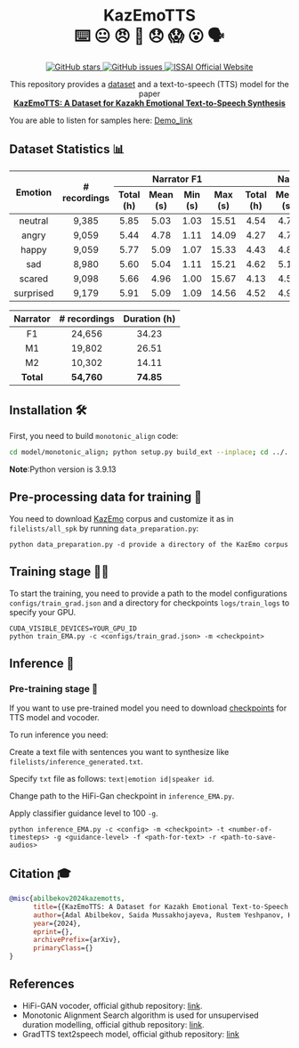 <h1 align="center">KazEmoTTS <br> ⌨️ 😐 😠 🙂 😞 😱 😮 🗣</h1>

<p align="center">
  <a href="https://github.com/IS2AI/Kazakh_Emotional_TTS/stargazers">
    <img src="https://img.shields.io/github/stars/IS2AI/Kazakh_Emotional_TTS.svg?colorA=orange&colorB=orange&logo=github"
         alt="GitHub stars">
  </a>
  <a href="https://github.com/IS2AI/Kazakh_Emotional_TTS/issues">
    <img src="https://img.shields.io/github/issues/IS2AI/Kazakh_Emotional_TTS.svg"
         alt="GitHub issues">
  </a>
  <a href="https://issai.nu.edu.kz">
    <img src="https://img.shields.io/static/v1?label=ISSAI&amp;message=official site&amp;color=blue&amp"
         alt="ISSAI Official Website">
  </a> 
</p>

<p align = "center">This repository provides a <a href="some_cloud_link">dataset</a> and a text-to-speech (TTS) model for the paper <br><a href = "link_to_be_added"><b>KazEmoTTS:
A Dataset for Kazakh Emotional Text-to-Speech Synthesis</b></a></p>

You are able to listen for samples here: [Demo_link](https://anonimous4849.github.io)

<a name = "stats"><h2>Dataset Statistics 📊</h2></a>

<table align = "center">
<thead align = "center">
  <tr>
    <th rowspan="3">Emotion</th>
    <th rowspan="3"># recordings</th>
    <th colspan="4">Narrator F1</th>
    <th colspan="4">Narrator M1</th>
    <th colspan="4">Narrator M2</th>
  </tr>
  <tr></tr>
  <tr>
    <th>Total (h)</th>
    <th>Mean (s)</th>
    <th>Min (s)</th>
    <th>Max (s)</th>
    <th>Total (h)</th>
    <th>Mean (s)</th>
    <th>Min (s)</th>
    <th>Max (s)</th>
    <th>Total (h)</th>
    <th>Mean (s)</th>
    <th>Min (s)</th>
    <th>Max (s)</th>
  </tr>
</thead>
<tbody align = "center">
  <tr>
    <td>neutral</td>
    <td>9,385</td>
    <td>5.85</td>
    <td>5.03</td>
    <td>1.03</td>
    <td>15.51</td>
    <td>4.54</td>
    <td>4.77</td>
    <td>0.84</td>
    <td>16.18</td>
    <td>2.30</td>
    <td>4.69</td>
    <td>1.02</td>
    <td>15.81</td>
  </tr>
 <tr></tr>
  <tr>
    <td>angry</td>
    <td>9,059</td>
    <td>5.44</td>
    <td>4.78</td>
    <td>1.11</td>
    <td>14.09</td>
    <td>4.27</td>
    <td>4.75</td>
    <td>0.93</td>
    <td>17.03</td>
    <td>2.31</td>
    <td>4.81</td>
    <td>1.02</td>
    <td>15.67</td>
  </tr>
  <tr></tr>
  <tr>
    <td>happy</td>
    <td>9,059</td>
    <td>5.77</td>
    <td>5.09</td>
    <td>1.07</td>
    <td>15.33</td>
    <td>4.43</td>
    <td>4.85</td>
    <td>0.98</td>
    <td>15.56</td>
    <td>2.23</td>
    <td>4.74</td>
    <td>1.09</td>
    <td>15.25</td>
  </tr>
  <tr></tr>
  <tr>
    <td>sad</td>
    <td>8,980</td>
    <td>5.60</td>
    <td>5.04</td>
    <td>1.11</td>
    <td>15.21</td>
    <td>4.62</td>
    <td>5.13</td>
    <td>0.72</td>
    <td>18.00</td>
    <td>2.65</td>
    <td>5.52</td>
    <td>1.16</td>
    <td>18.16</td>
  </tr>
  <tr></tr>
  <tr>
    <td>scared</td>
    <td>9,098</td>
    <td>5.66</td>
    <td>4.96</td>
    <td>1.00</td>
    <td>15.67</td>
    <td>4.13</td>
    <td>4.51</td>
    <td>0.65</td>
    <td>16.11</td>
    <td>2.34</td>
    <td>4.96</td>
    <td>1.07</td>
    <td>14.49</td>
  </tr>
  <tr></tr>
  <tr>
    <td>surprised</td>
    <td>9,179</td>
    <td>5.91</td>
    <td>5.09</td>
    <td>1.09</td>
    <td>14.56</td>
    <td>4.52</td>
    <td>4.92</td>
    <td>0.81</td>
    <td>17.67</td>
    <td>2.28</td>
    <td>4.87</td>
    <td>1.04</td>
    <td>15.81</td>
  </tr>
</tbody>
</table>

<table align = "center">
<thead align = "center">
  <tr>
    <th>Narrator</th>
    <th># recordings</th>
    <th>Duration (h)</th>
  </tr>
</thead>
<tbody align = "center">
  <tr>
    <td>F1</td>
    <td>24,656</td>
    <td>34.23</td>
  </tr>
  <tr></tr>
  <tr>
    <td>M1</td>
    <td>19,802</td>
    <td>26.51</td>
  </tr>
  <tr></tr>
  <tr>
    <td>M2</td>
    <td>10,302</td>
    <td>14.11</td>
  </tr>
  <tr></tr>
  <tr>
    <td><b>Total</b></td>
    <td><b>54,760</b></td>
    <td><b>74.85</b></td>
  </tr>
</tbody>
</table>


## Installation 🛠️

First, you need to build `monotonic_align` code:

```bash
cd model/monotonic_align; python setup.py build_ext --inplace; cd ../..
```

**Note**:Python version is 3.9.13

## Pre-processing data for training 🧹

You need to download [KazEmo](https://drive.google.com/file/d/1jHzzqS58Te8xR1VqBl4dcpOCitsESi62/view?usp=share_link) corpus and customize it as in `filelists/all_spk` by running `data_preparation.py`:
```shell
python data_preparation.py -d provide a directory of the KazEmo corpus
```

## Training stage 🏋️‍♂️
To start the training, you need to provide a path to the model configurations `configs/train_grad.json` and a directory for checkpoints `logs/train_logs` to specify your GPU.

```shell
CUDA_VISIBLE_DEVICES=YOUR_GPU_ID
python train_EMA.py -c <configs/train_grad.json> -m <checkpoint>
```

## Inference 🧠

### Pre-training stage 🏃
If you want to use pre-trained model you need to download [checkpoints](https://drive.google.com/file/d/1yfIOoVZEiFflh9494Ul6bUmktYvdM7XM/view?usp=share_link) for TTS model and vocoder.

To run inference you need:

Create a text file with sentences you want to synthesize like `filelists/inference_generated.txt`.

Specify `txt` file as follows: `text|emotion id|speaker id`.

Change path to the HiFi-Gan checkpoint in `inference_EMA.py`.

Apply classifier guidance level to 100 `-g`.

```shell
python inference_EMA.py -c <config> -m <checkpoint> -t <number-of-timesteps> -g <guidance-level> -f <path-for-text> -r <path-to-save-audios>
```

## Citation 🎓

```bibtex
@misc{abilbekov2024kazemotts,
      title={{KazEmoTTS: A Dataset for Kazakh Emotional Text-to-Speech Synthesis}}, 
      author={Adal Abilbekov, Saida Mussakhojayeva, Rustem Yeshpanov, Huseyin Atakan Varol},
      year={2024},
      eprint={},
      archivePrefix={arXiv},
      primaryClass={}
}
```

## References

* HiFi-GAN vocoder, official github repository: [link](https://github.com/jik876/hifi-gan).
* Monotonic Alignment Search algorithm is used for unsupervised duration modelling, official github repository: [link](https://github.com/jaywalnut310/glow-tts).
* GradTTS text2speech model, official github repository: [link](https://github.com/huawei-noah/Speech-Backbones/tree/main/Grad-TTS)
